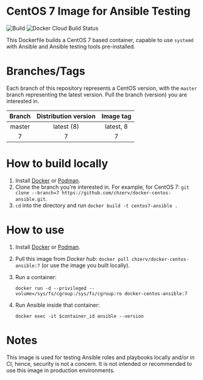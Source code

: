 # CentOS 7 Image for Ansible Testing

![Build](https://github.com/chzerv/docker-centos-ansible/workflows/Build/badge.svg?branch=7)
![Docker Cloud Build Status](https://img.shields.io/docker/cloud/build/chzerv/docker-centos-ansible)

This Dockerfile builds a CentOS 7 based container, capable to use `systemd` with Ansible and Ansible 
testing tools pre-installed.

# Branches/Tags

Each branch of this repository represents a CentOS version, with the `master` branch representing the
latest version. Pull the branch (version) you are interested in.

| Branch | Distribution version | Image tag |
| :----: | :------------------: | :-------: |
| master | latest (8)           | latest, 8 |
| 7      | 7                    | 7         |

# How to build locally

1. Install [Docker](https://docs.docker.com/engine/install/) or [Podman](https://podman.io/getting-started/installation.html).
2. Clone the branch you're interested in. For example, for CentOS 7: `git clone --branch=7 https://github.com/chzerv/docker-centos-ansible.git`.
3. `cd` into the directory and run `docker build -t centos7-ansible .`

# How to use

1. Install [Docker](https://docs.docker.com/engine/install/) or [Podman](https://podman.io/getting-started/installation.html).
2. Pull this image from _Docker hub_: `docker pull chzerv/docker-centos-ansible:7` (or use the 
   image you built locally).
3. Run a container:

   ```shell
   docker run -d --privileged --volume=/sys/fs/cgroup:/sys/fs/cgroup:ro docker-centos-ansible:7
   ```

4. Run Ansible inside that container:

   ```shell
   docker exec -it $container_id ansible --version
   ```

# Notes

This image is used for testing Ansible roles and playbooks locally and/or in CI, hence, security is not
a concern. It is not intended or recommended to use this image in production environments.

